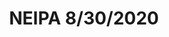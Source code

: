 ---
title: NEIPA 8/30/2020
bjcp_cat: Imperial IPA (14 C)
brew_date: August 30, 2020
type: homebrew_recipe
short_description: 
page_url: /recipes/NEIPA_8_30_2020.html
---